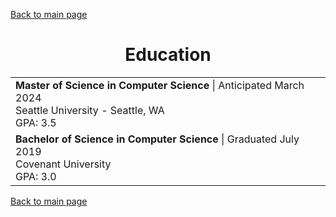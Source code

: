 [Back to main page](./../README.md)

<h1 align="center">Education</h1>
<table align="center">
  <tr>
    <td>
      <b>Master of Science in Computer Science</b> | Anticipated March 2024<br />
      Seattle University - Seattle, WA<br />
      GPA: 3.5
    </td>
  </tr>
  <tr>
    <td>
      <b>Bachelor of Science in Computer Science</b> | Graduated July 2019<br />
      Covenant University<br />
      GPA: 3.0
    </td>
  </tr>
</table>

[Back to main page](./../README.md)
